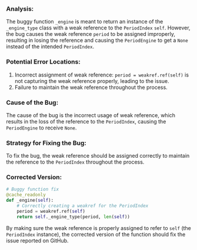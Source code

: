 ### Analysis:
The buggy function `_engine` is meant to return an instance of the `_engine_type` class with a weak reference to the `PeriodIndex` `self`. However, the bug causes the weak reference `period` to be assigned improperly, resulting in losing the reference and causing the `PeriodEngine` to get a `None` instead of the intended `PeriodIndex`.

### Potential Error Locations:
1. Incorrect assignment of weak reference: `period = weakref.ref(self)` is not capturing the weak reference properly, leading to the issue.
2. Failure to maintain the weak reference throughout the process.

### Cause of the Bug:
The cause of the bug is the incorrect usage of weak reference, which results in the loss of the reference to the `PeriodIndex`, causing the `PeriodEngine` to receive `None`.

### Strategy for Fixing the Bug:
To fix the bug, the weak reference should be assigned correctly to maintain the reference to the `PeriodIndex` throughout the process.

### Corrected Version:
```python
# Buggy function fix
@cache_readonly
def _engine(self):
    # Correctly creating a weakref for the PeriodIndex
    period = weakref.ref(self)
    return self._engine_type(period, len(self))
```

By making sure the weak reference is properly assigned to refer to `self` (the `PeriodIndex` instance), the corrected version of the function should fix the issue reported on GitHub.